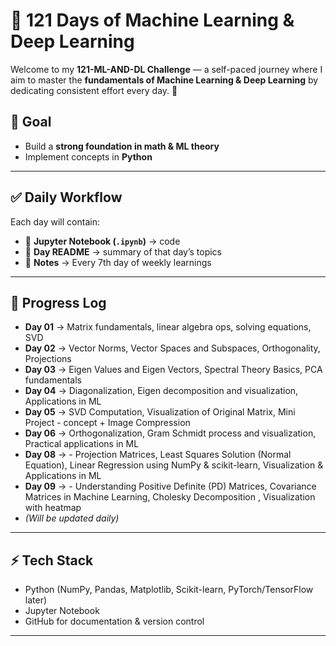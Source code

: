 # 🧠 121 Days of Machine Learning & Deep Learning  

Welcome to my **121-ML-AND-DL Challenge** — a self-paced journey where I aim to master the **fundamentals of Machine Learning & Deep Learning** by dedicating consistent effort every day. 🚀  

## 📌 Goal  
- Build a **strong foundation in math & ML theory**  
- Implement concepts in **Python**  

---

## ✅ Daily Workflow  
Each day will contain:  
- 📘 **Jupyter Notebook (`.ipynb`)** → code    
- 📝 **Day README** → summary of that day’s topics
- 📝 **Notes** → Every 7th day of weekly learnings

---

## 📅 Progress Log  

- **Day 01** → Matrix fundamentals, linear algebra ops, solving equations, SVD 
- **Day 02** → Vector Norms, Vector Spaces and Subspaces, Orthogonality, Projections
- **Day 03** → Eigen Values and Eigen Vectors, Spectral Theory Basics, PCA fundamentals
- **Day 04** → Diagonalization, Eigen decomposition and visualization, Applications in ML
- **Day 05** → SVD Computation, Visualization of Original Matrix, Mini Project - concept + Image Compression
- **Day 06** → Orthogonalization, Gram Schmidt process and visualization, Practical applications in ML
- **Day 08** → - Projection Matrices, Least Squares Solution (Normal Equation), Linear Regression using NumPy & scikit-learn,       Visualization & Applications in ML
- **Day 09** → - Understanding Positive Definite (PD) Matrices, Covariance Matrices in Machine Learning, Cholesky Decomposition , Visualization with heatmap
- *(Will be updated daily)*  

---

## ⚡ Tech Stack  
- Python (NumPy, Pandas, Matplotlib, Scikit-learn, PyTorch/TensorFlow later)  
- Jupyter Notebook  
- GitHub for documentation & version control  

---

